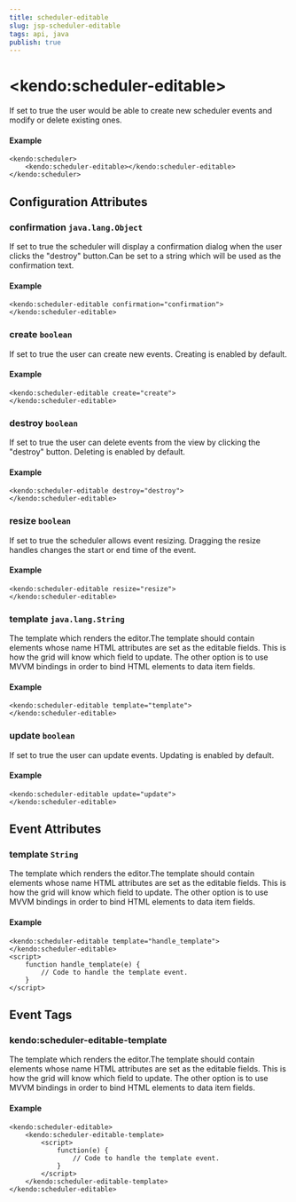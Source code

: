 ```yaml
---
title: scheduler-editable
slug: jsp-scheduler-editable
tags: api, java
publish: true
---
```


# \<kendo:scheduler-editable\>

If set to true the user would be able to create new scheduler events and modify or delete existing ones.

#### Example
    <kendo:scheduler>
        <kendo:scheduler-editable></kendo:scheduler-editable>
    </kendo:scheduler>

## Configuration Attributes

### confirmation `java.lang.Object`

If set to true the scheduler will display a confirmation dialog when the user clicks the "destroy" button.Can be set to a string which will be used as the confirmation text.

#### Example
    <kendo:scheduler-editable confirmation="confirmation">
    </kendo:scheduler-editable>

### create `boolean`

If set to true the user can create new events. Creating is enabled by default.

#### Example
    <kendo:scheduler-editable create="create">
    </kendo:scheduler-editable>

### destroy `boolean`

If set to true the user can delete events from the view by clicking the "destroy" button. Deleting is enabled by default.

#### Example
    <kendo:scheduler-editable destroy="destroy">
    </kendo:scheduler-editable>

### resize `boolean`

If set to true the scheduler allows event resizing. Dragging the resize handles changes the start or end time of the event.

#### Example
    <kendo:scheduler-editable resize="resize">
    </kendo:scheduler-editable>

### template `java.lang.String`

The template which renders the editor.The template should contain elements whose name HTML attributes are set as the editable fields. This is how the grid will know
which field to update. The other option is to use MVVM bindings in order to bind HTML elements to data item fields.

#### Example
    <kendo:scheduler-editable template="template">
    </kendo:scheduler-editable>

### update `boolean`

If set to true the user can update events. Updating is enabled by default.

#### Example
    <kendo:scheduler-editable update="update">
    </kendo:scheduler-editable>


## Event Attributes

### template `String`

The template which renders the editor.The template should contain elements whose name HTML attributes are set as the editable fields. This is how the grid will know
which field to update. The other option is to use MVVM bindings in order to bind HTML elements to data item fields.


#### Example
    <kendo:scheduler-editable template="handle_template">
    </kendo:scheduler-editable>
    <script>
        function handle_template(e) {
            // Code to handle the template event.
        }
    </script>

## Event Tags

### kendo:scheduler-editable-template

The template which renders the editor.The template should contain elements whose name HTML attributes are set as the editable fields. This is how the grid will know
which field to update. The other option is to use MVVM bindings in order to bind HTML elements to data item fields.


#### Example
    <kendo:scheduler-editable>
        <kendo:scheduler-editable-template>
            <script>
                function(e) {
                    // Code to handle the template event.
                }
            </script>
        </kendo:scheduler-editable-template>
    </kendo:scheduler-editable>

 
